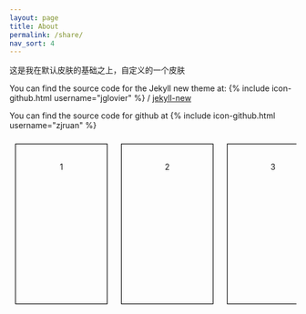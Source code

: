 ```yaml
---
layout: page
title: About
permalink: /share/
nav_sort: 4
---
```


这是我在默认皮肤的基础之上，自定义的一个皮肤

You can find the source code for the Jekyll new theme at:
{% include icon-github.html username="jglovier" %} /
[jekyll-new](https://github.com/jglovier/jekyll-new)

You can find the source code for github at
{% include icon-github.html username="zjruan" %}

<div class="card-wrapper">
    <div id='cardTest'>
        <div class="card left" data-sort = "1">1</div>
        <div class="card left" data-sort = "2">2</div>
        <div class="card active" data-sort = "3">3</div>
        <div class="card right" data-sort = "4">4</div>
        <div class="card right" data-sort = "5">5</div>
        <div class="card right" data-sort = "6">6</div>
        <div class="card right" data-sort = "7">7</div>
        <div class="card right" data-sort = "8">8</div>
        <div class="card right" data-sort = "9">9</div>
    </div>
</div>
<script>
    var cardParent = document.querySelector("#cardTest");
    
    var cards = document.querySelectorAll(".card");
    
    var offset = 0;
    
    cardParent.addEventListener("click",function(event){
        var targetEle = event.target;
        if (targetEle.classList.contains("card") && !targetEle.classList.contains("active")){
            var activeEle = document.querySelector(".card.active");
            if (targetEle.classList.contains("left"))  targetEle.classList.remove("left");
            if (targetEle.classList.contains("right"))  targetEle.classList.remove("right");
            targetEle.classList.add("active");
            activeEle.classList.remove("active");
            
           
            
            var targetSort = parseInt(targetEle.attributes["data-sort"].value);
            var activeSort = parseInt(activeEle.attributes["data-sort"].value);
            
            var differ = targetSort - activeSort;
            var resultClass = differ > 0 ? "left" : "right";
            var startEle = differ > 0 ? activeSort : targetSort;
            var start = differ > 0 ? differ : -differ;            
            var children = cardParent.children;
            
            for(var i = start; i > 1; i--){
                var element = children[(startEle-1) + i - 1];
                if (element.classList.contains("left"))  element.classList.remove("left");
                if (element.classList.contains("right"))  element.classList.remove("right");
                element.classList.add(resultClass);
            }
            
            var relativePosition = differ * 186;
            activeEle.classList.add(resultClass);
            
            offset += (- relativePosition) ;            
            cardParent.style.transform = "translateX(" + offset + "px)";            
        }
    })
</script>
<style>
    .card-wrapper {
        overflow-x: hidden;
    }
    #cardTest {
        transition: 1s ease-in-out;
        white-space: nowrap;
        -webkit-user-select: none;
    }
    .card {
        display: inline-block;
        width: 160px;
        margin: 10px;
        height: 280px;
        box-shadow: 0 0 1px;
        border: 1px solid black;
        transition: 1s ease-in-out;        
    }
    .card {
        text-align: center;
        line-height: 80px;
    }
    
    .card.left {
        transform:perspective(100px) rotateY(45deg) scale(0.5);
    }
    .card.active {
        transform: skewY(0) scale(1);
    }
    .card.right {
        transform:perspective(100px) rotateY(-45deg) scale(0.5);
    }
</style>